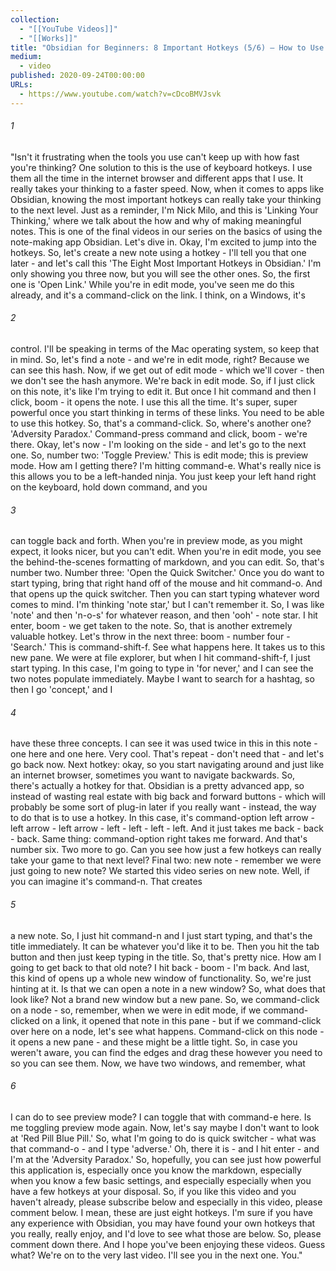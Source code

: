 ```yaml
---
collection:
  - "[[YouTube Videos]]"
  - "[[Works]]"
title: "Obsidian for Beginners: 8 Important Hotkeys (5/6) — How to Use the Obsidian App for Notes"
medium:
  - video
published: 2020-09-24T00:00:00
URLs:
  - https://www.youtube.com/watch?v=cDcoBMVJsvk
---
```


###### 1

"Isn't it frustrating when the tools you use can't keep up with how fast you're thinking? One solution to this is the use of keyboard hotkeys. I use them all the time in the internet browser and different apps that I use. It really takes your thinking to a faster speed. Now, when it comes to apps like Obsidian, knowing the most important hotkeys can really take your thinking to the next level. Just as a reminder, I'm Nick Milo, and this is 'Linking Your Thinking,' where we talk about the how and why of making meaningful notes. This is one of the final videos in our series on the basics of using the note-making app Obsidian. Let's dive in. Okay, I'm excited to jump into the hotkeys. So, let's create a new note using a hotkey - I'll tell you that one later - and let's call this 'The Eight Most Important Hotkeys in Obsidian.' I'm only showing you three now, but you will see the other ones. So, the first one is 'Open Link.' While you're in edit mode, you've seen me do this already, and it's a command-click on the link. I think, on a Windows, it's

###### 2

control. I'll be speaking in terms of the Mac operating system, so keep that in mind. So, let's find a note - and we're in edit mode, right? Because we can see this hash. Now, if we get out of edit mode - which we'll cover - then we don't see the hash anymore. We're back in edit mode. So, if I just click on this note, it's like I'm trying to edit it. But once I hit command and then I click, boom - it opens the note. I use this all the time. It's super, super powerful once you start thinking in terms of these links. You need to be able to use this hotkey. So, that's a command-click. So, where's another one? 'Adversity Paradox.' Command-press command and click, boom - we're there. Okay, let's now - I'm looking on the side - and let's go to the next one. So, number two: 'Toggle Preview.' This is edit mode; this is preview mode. How am I getting there? I'm hitting command-e. What's really nice is this allows you to be a left-handed ninja. You just keep your left hand right on the keyboard, hold down command, and you

###### 3

can toggle back and forth. When you're in preview mode, as you might expect, it looks nicer, but you can't edit. When you're in edit mode, you see the behind-the-scenes formatting of markdown, and you can edit. So, that's number two. Number three: 'Open the Quick Switcher.' Once you do want to start typing, bring that right hand off of the mouse and hit command-o. And that opens up the quick switcher. Then you can start typing whatever word comes to mind. I'm thinking 'note star,' but I can't remember it. So, I was like 'note' and then 'n-o-s' for whatever reason, and then 'ooh' - note star. I hit enter, boom - we get taken to the note. So, that is another extremely valuable hotkey. Let's throw in the next three: boom - number four - 'Search.' This is command-shift-f. See what happens here. It takes us to this new pane. We were at file explorer, but when I hit command-shift-f, I just start typing. In this case, I'm going to type in 'for never,' and I can see the two notes populate immediately. Maybe I want to search for a hashtag, so then I go 'concept,' and I

###### 4

have these three concepts. I can see it was used twice in this in this note - one here and one here. Very cool. That's repeat - don't need that - and let's go back now. Next hotkey: okay, so you start navigating around and just like an internet browser, sometimes you want to navigate backwards. So, there's actually a hotkey for that. Obsidian is a pretty advanced app, so instead of wasting real estate with big back and forward buttons - which will probably be some sort of plug-in later if you really want - instead, the way to do that is to use a hotkey. In this case, it's command-option left arrow - left arrow - left arrow - left - left - left - left. And it just takes me back - back - back. Same thing: command-option right takes me forward. And that's number six. Two more to go. Can you see how just a few hotkeys can really take your game to that next level? Final two: new note - remember we were just going to new note? We started this video series on new note. Well, if you can imagine it's command-n. That creates

###### 5

a new note. So, I just hit command-n and I just start typing, and that's the title immediately. It can be whatever you'd like it to be. Then you hit the tab button and then just keep typing in the title. So, that's pretty nice. How am I going to get back to that old note? I hit back - boom - I'm back. And last, this kind of opens up a whole new window of functionality. So, we're just hinting at it. Is that we can open a note in a new window? So, what does that look like? Not a brand new window but a new pane. So, we command-click on a node - so, remember, when we were in edit mode, if we command-clicked on a link, it opened that note in this pane - but if we command-click over here on a node, let's see what happens. Command-click on this node - it opens a new pane - and these might be a little tight. So, in case you weren't aware, you can find the edges and drag these however you need to so you can see them. Now, we have two windows, and remember, what

###### 6

I can do to see preview mode? I can toggle that with command-e here. Is me toggling preview mode again. Now, let's say maybe I don't want to look at 'Red Pill Blue Pill.' So, what I'm going to do is quick switcher - what was that command-o - and I type 'adverse.' Oh, there it is - and I hit enter - and I'm at the 'Adversity Paradox.' So, hopefully, you can see just how powerful this application is, especially once you know the markdown, especially when you know a few basic settings, and especially especially when you have a few hotkeys at your disposal. So, if you like this video and you haven't already, please subscribe below and especially in this video, please comment below. I mean, these are just eight hotkeys. I'm sure if you have any experience with Obsidian, you may have found your own hotkeys that you really, really enjoy, and I'd love to see what those are below. So, please comment down there. And I hope you've been enjoying these videos. Guess what? We're on to the very last video. I'll see you in the next one. You."

